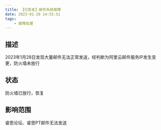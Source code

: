 ```yaml
---
title: 【已恢复】邮件系统故障
date: 2023-01-28 14:55:51
tags:
    - 故障处理
---
```


## 描述

2023年1月28日发现大量邮件无法正常发送，经判断为阿里云邮件服务IP发生变更，防火墙未放行

## 状态

防火墙已放行，恢复

## 影响范围

睿思论坛、睿思PT邮件无法发送